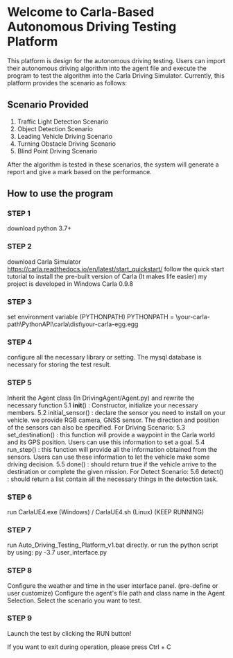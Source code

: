 # Welcome to Carla-Based Autonomous Driving Testing Platform

This platform is design for the autonomous driving testing. Users can import their autonomous driving algorithm into 
the agent file and execute the program to test the algorithm into the Carla Driving Simulator. 
Currently, this platform provides the scenario as follows:

## Scenario Provided
1. Traffic Light Detection Scenario
2. Object Detection Scenario
3. Leading Vehicle Driving Scenario
4. Turning Obstacle Driving Scenario
5. Blind Point Driving Scenario

After the algorithm is tested in these scenarios, the system will generate a report and give a mark based on the performance. 

## How to use the program
### STEP 1 
download python 3.7+

### STEP 2 
download Carla Simulator https://carla.readthedocs.io/en/latest/start_quickstart/ follow the quick start tutorial to 
install the pre-built version of Carla (It makes life easier) my project is developed in Windows Carla 0.9.8

### STEP 3 
set environment variable (PYTHONPATH) PYTHONPATH = \your-carla-path\PythonAPI\carla\dist\your-carla-egg.egg

### STEP 4 
configure all the necessary library or setting. The mysql database is necessary for storing the test result.

### STEP 5 
Inherit the Agent class (In DrivingAgent/Agent.py) and rewrite the necessary function
5.1 __init__() : Constructor, initialize your necessary members.
5.2 initial_sensor() : declare the sensor you need to install on your vehicle. we provide RGB camera, GNSS sensor.
The direction and position of the sensors can also be specified.
For Driving Scenario:
5.3 set_destination() : this function will provide a waypoint in the Carla world and its GPS position. Users can
use this information to set a goal.
5.4 run_step() : this function will provide all the information obtained from the sensors. Users can use these
information to let the vehicle make some driving decision.
5.5 done() : should return true if the vehicle arrive to the destination or complete the given mission.
For Detect Scenario:
5.6 detect() : should return a list contain all the necessary things in the detection task.

### STEP 6 
run CarlaUE4.exe (Windows) / CarlaUE4.sh (Linux) (KEEP RUNNING) 

### STEP 7 
run Auto_Driving_Testing_Platform_v1.bat directly. or run the python script by using: 
py -3.7 user_interface.py

### STEP 8
Configure the weather and time in the user interface panel. (pre-define or user customize)
Configure the agent's file path and class name in the Agent Selection.
Select the scenario you want to test.

### STEP 9
Launch the test by clicking the RUN button!


If you want to exit during operation, please press Ctrl + C
